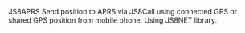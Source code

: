 JS8APRS
Send position to APRS via JS8Call using connected GPS or shared GPS position from mobile phone.
Using JS8NET library.

